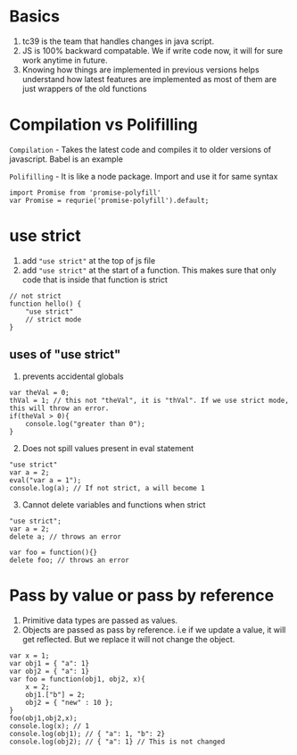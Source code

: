 # Basics

1. tc39 is the team that handles changes in java script.
2. JS is 100% backward compatable. We if write code now, it will for sure work anytime in future.
3. Knowing how things are implemented in previous versions helps understand how latest features are implemented as most of them are just wrappers of the old functions

# Compilation vs Polifilling

`Compilation` - Takes the latest code and compiles it to older versions of javascript. Babel is an example

`Polifilling` - It is like a node package. Import and use it for same syntax

```
import Promise from 'promise-polyfill'
var Promise = requrie('promise-polyfill').default;
```

# use strict

1. add `"use strict"` at the top of js file
2. add `"use strict"` at the start of a function. This makes sure that only code that is inside that function is strict
```
// not strict
function hello() {
    "use strict"
    // strict mode
}
```

## uses of "use strict"

1. prevents accidental globals
```
var theVal = 0;
thVal = 1; // this not "theVal", it is "thVal". If we use strict mode, this will throw an error.
if(theVal > 0){
    console.log("greater than 0");
}
```
2. Does not spill values present in eval statement
```
"use strict"
var a = 2;
eval("var a = 1");
console.log(a); // If not strict, a will become 1
```
3. Cannot delete variables and functions when strict
```
"use strict";
var a = 2;
delete a; // throws an error

var foo = function(){}
delete foo; // throws an error
```

# Pass by value or pass by reference

1. Primitive data types are passed as values.
2. Objects are passed as pass by reference. i.e if we update a value, it will get reflected. But we replace it will not change the object.
```
var x = 1;
var obj1 = { "a": 1}
var obj2 = { "a": 1}
var foo = function(obj1, obj2, x){
    x = 2;
    obj1.["b"] = 2;
    obj2 = { "new" : 10 };
}
foo(obj1,obj2,x);
console.log(x); // 1
console.log(obj1); // { "a": 1, "b": 2}
console.log(obj2); // { "a": 1} // This is not changed
```
